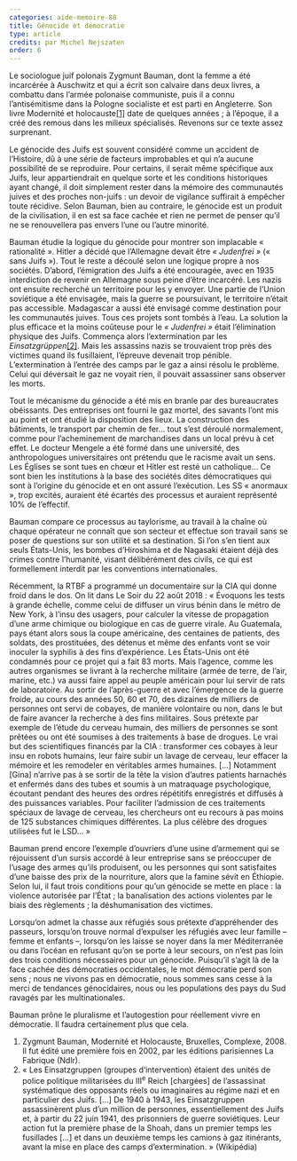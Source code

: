 ```yaml
---
categories: aide-memoire-88
title: Génocide et démocratie
type: article
credits: par Michel Nejszaten
order: 6
---
```

Le sociologue juif polonais Zygmunt Bauman, dont la femme a été incarcérée à Auschwitz et qui a écrit son calvaire dans deux livres, a combattu dans l’armée polonaise communiste, puis il a connu l’antisémitisme dans la Pologne socialiste et est parti en Angleterre. Son livre Modernité et holocauste[[1]](#footnote-1) date de quelques années ; à l’époque, il a créé des remous dans les milieux spécialisés. Revenons sur ce texte assez surprenant.

Le génocide des Juifs est souvent considéré comme un accident de l’Histoire, dû à une série de facteurs improbables et qui n’a aucune possibilité de se reproduire. Pour certains, il serait même spécifique aux Juifs, leur appartiendrait en quelque sorte et les conditions historiques ayant changé, il doit simplement rester dans la mémoire des communautés juives et des proches non-juifs : un devoir de vigilance suffirait à empêcher toute récidive. Selon Bauman, bien au contraire, le génocide est un produit de la civilisation, il en est sa face cachée et rien ne permet de penser qu’il ne se renouvellera pas envers l’une ou l’autre minorité.

Bauman étudie la logique du génocide pour montrer son implacable « rationalité ». Hitler a décidé que l’Allemagne devait être *« Judenfrei »* (« sans Juifs »). Tout le reste a découlé selon une logique propre à nos sociétés. D’abord, l’émigration des Juifs a été encouragée, avec en 1935 interdiction de revenir en Allemagne sous peine d’être incarcéré. Les nazis ont ensuite recherché un territoire pour les y envoyer. Une partie de l’Union soviétique a été envisagée, mais la guerre se poursuivant, le territoire n’était pas accessible. Madagascar a aussi été envisagé comme destination pour les communautés juives. Tous ces projets sont tombés à l’eau. La solution la plus efficace et la moins coûteuse pour le *« Judenfrei »* était l’élimination physique des Juifs. Commença alors l’extermination par les *Einsatzgrüppen*[[2]](#footnote-2). Mais les assassins nazis se trouvaient trop près des victimes quand ils fusillaient, l’épreuve devenait trop pénible. L’extermination à l’entrée des camps par le gaz a ainsi résolu le problème. Celui qui déversait le gaz ne voyait rien, il pouvait assassiner sans observer les morts.

Tout le mécanisme du génocide a été mis en branle par des bureaucrates obéissants. Des entreprises ont fourni le gaz mortel, des savants l’ont mis au point et ont étudié la disposition des lieux. La construction des bâtiments, le transport par chemin de fer… tout s’est déroulé normalement, comme pour l’acheminement de marchandises dans un local prévu à cet effet. Le docteur Mengele a été formé dans une université, des anthropologues universitaires ont prétendu que le racisme avait un sens. Les Églises se sont tues en chœur et Hitler est resté un catholique… Ce sont bien les institutions à la base des sociétés dites démocratiques qui sont à l’origine du génocide et en ont assuré l’exécution. Les SS « anormaux », trop excités, auraient été écartés des processus et auraient représenté 10% de l’effectif.

Bauman compare ce processus au taylorisme, au travail à la chaîne où chaque opérateur ne connaît que son secteur et effectue son travail sans se poser de questions sur son utilité et sa destination. Si l’on s’en tient aux seuls États-Unis, les bombes d’Hiroshima et de Nagasaki étaient déjà des crimes contre l’humanité, visant délibérément des civils, ce qui est formellement interdit par les conventions internationales.

Récemment, la RTBF a programmé un documentaire sur la CIA qui donne froid dans le dos. On lit dans Le Soir du 22 août 2018 : « Évoquons les tests à grande échelle, comme celui de diffuser un virus bénin dans le métro de New York, à l’insu des usagers, pour calculer la vitesse de propagation d’une arme chimique ou biologique en cas de guerre virale. Au Guatemala, pays étant alors sous la coupe américaine, des centaines de patients, des soldats, des prostituées, des détenus et même des enfants vont se voir inoculer la syphilis à des fins d’expérience. Les États-Unis ont été condamnés pour ce projet qui a fait 83 morts. Mais l’agence, comme les autres organismes se livrant à la recherche militaire (armée de terre, de l’air, marine, etc.) va aussi faire appel au peuple américain pour lui servir de rats de laboratoire. Au sortir de l’après-guerre et avec l’émergence de la guerre froide, au cours des années 50, 60 et 70, des dizaines de milliers de personnes ont servi de cobayes, de manière volontaire ou non, dans le but de faire avancer la recherche à des fins militaires. Sous prétexte par exemple de l’étude du cerveau humain, des milliers de personnes se sont prêtées ou ont été soumises à des traitements à base de drogues. Le vrai but des scientifiques financés par la CIA : transformer ces cobayes à leur insu en robots humains, leur faire subir un lavage de cerveau, leur effacer la mémoire et les remodeler en véritables armes humaines. […] Notamment [Gina] n’arrive pas à se sortir de la tête la vision d’autres patients harnachés et enfermés dans des tubes et soumis à un matraquage psychologique, écoutant pendant des heures des ordres répétitifs enregistrés et diffusés à des puissances variables. Pour faciliter l’admission de ces traitements spéciaux de lavage de cerveau, les chercheurs ont eu recours à pas moins de 125 substances chimiques différentes. La plus célèbre des drogues utilisées fut le LSD… »

Bauman prend encore l’exemple d’ouvriers d’une usine d’armement qui se réjouissent d’un sursis accordé à leur entreprise sans se préoccuper de l’usage des armes qu’ils produisent, ou les personnes qui sont satisfaites d’une baisse des prix de la nourriture, alors que la famine sévit en Éthiopie. Selon lui, il faut trois conditions pour qu’un génocide se mette en place : la violence autorisée par l’État ; la banalisation des actions violentes par le biais des règlements ; la déshumanisation des victimes.

Lorsqu’on admet la chasse aux réfugiés sous prétexte d’appréhender des passeurs, lorsqu’on trouve normal d’expulser les réfugiés avec leur famille – femme et enfants –, lorsqu’on les laisse se noyer dans la mer Méditerranée ou dans l’océan en refusant qu’on se porte à leur secours, on n’est pas loin des trois conditions nécessaires pour un génocide. Puisqu’il s’agit là de la face cachée des démocraties occidentales, le mot démocratie perd son sens ; nous ne vivons pas en démocratie, nous sommes sans cesse à la merci de tendances génocidaires, nous ou les populations des pays du Sud ravagés par les multinationales.

Bauman prône le pluralisme et l’autogestion pour réellement vivre en démocratie. Il faudra certainement plus que cela.

1. Zygmunt Bauman, Modernité et Holocauste, Bruxelles, Complexe, 2008. Il fut édité une première fois en 2002, par les éditions parisiennes La Fabrique (Ndlr).
2. « Les Einsatzgruppen  (groupes d‘intervention) étaient des unités de police politique militarisées du III<sup>e</sup> Reich [chargées] de l’assassinat systématique des opposants réels ou imaginaires au régime nazi et en particulier des Juifs. […] De 1940 à 1943, les Einsatzgruppen assassinèrent plus d’un million de personnes, essentiellement des Juifs et, à partir du 22 juin 1941, des prisonniers de guerre soviétiques. Leur action fut la première phase de la Shoah, dans un premier temps les fusillades […] et dans un deuxième temps les camions à gaz itinérants, avant la mise en place des camps d’extermination. » (Wikipédia)